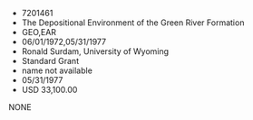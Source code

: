 * 7201461
* The Depositional Environment of the Green River Formation
* GEO,EAR
* 06/01/1972,05/31/1977
* Ronald Surdam, University of Wyoming
* Standard Grant
*   name not available
* 05/31/1977
* USD 33,100.00

NONE